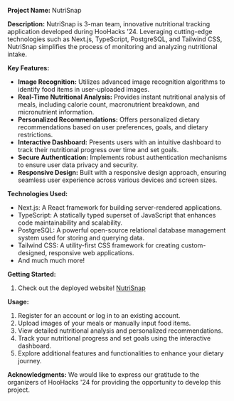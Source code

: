 **Project Name:** NutriSnap

**Description:**
NutriSnap is 3-man team, innovative nutritional tracking application developed during HooHacks '24. Leveraging cutting-edge technologies such as Next.js, TypeScript, PostgreSQL, and Tailwind CSS, NutriSnap simplifies the process of monitoring and analyzing nutritional intake.

**Key Features:**
- **Image Recognition:** Utilizes advanced image recognition algorithms to identify food items in user-uploaded images.
- **Real-Time Nutritional Analysis:** Provides instant nutritional analysis of meals, including calorie count, macronutrient breakdown, and micronutrient information.
- **Personalized Recommendations:** Offers personalized dietary recommendations based on user preferences, goals, and dietary restrictions.
- **Interactive Dashboard:** Presents users with an intuitive dashboard to track their nutritional progress over time and set goals.
- **Secure Authentication:** Implements robust authentication mechanisms to ensure user data privacy and security.
- **Responsive Design:** Built with a responsive design approach, ensuring seamless user experience across various devices and screen sizes.

**Technologies Used:**
- Next.js: A React framework for building server-rendered applications.
- TypeScript: A statically typed superset of JavaScript that enhances code maintainability and scalability.
- PostgreSQL: A powerful open-source relational database management system used for storing and querying data.
- Tailwind CSS: A utility-first CSS framework for creating custom-designed, responsive web applications.
- And much much more!

**Getting Started:**
1. Check out the deployed website! [NutriSnap](https://google.com)

**Usage:**
1. Register for an account or log in to an existing account.
2. Upload images of your meals or manually input food items.
3. View detailed nutritional analysis and personalized recommendations.
4. Track your nutritional progress and set goals using the interactive dashboard.
5. Explore additional features and functionalities to enhance your dietary journey.

**Acknowledgments:**
We would like to express our gratitude to the organizers of HooHacks '24 for providing the opportunity to develop this project.
